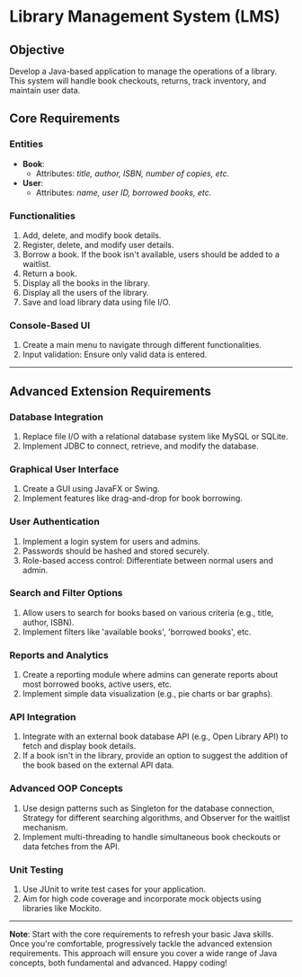 # Library Management System (LMS)

## Objective
Develop a Java-based application to manage the operations of a library. This system will handle book checkouts, returns, track inventory, and maintain user data.

## Core Requirements

### Entities
- **Book**: 
  - Attributes: *title, author, ISBN, number of copies, etc.*
- **User**: 
  - Attributes: *name, user ID, borrowed books, etc.*

### Functionalities
1. Add, delete, and modify book details.
2. Register, delete, and modify user details.
3. Borrow a book. If the book isn't available, users should be added to a waitlist.
4. Return a book.
5. Display all the books in the library.
6. Display all the users of the library.
7. Save and load library data using file I/O.

### Console-Based UI
1. Create a main menu to navigate through different functionalities.
2. Input validation: Ensure only valid data is entered.

---

## Advanced Extension Requirements

### Database Integration
1. Replace file I/O with a relational database system like MySQL or SQLite.
2. Implement JDBC to connect, retrieve, and modify the database.

### Graphical User Interface
1. Create a GUI using JavaFX or Swing.
2. Implement features like drag-and-drop for book borrowing.

### User Authentication
1. Implement a login system for users and admins.
2. Passwords should be hashed and stored securely.
3. Role-based access control: Differentiate between normal users and admin.

### Search and Filter Options
1. Allow users to search for books based on various criteria (e.g., title, author, ISBN).
2. Implement filters like 'available books', 'borrowed books', etc.

### Reports and Analytics
1. Create a reporting module where admins can generate reports about most borrowed books, active users, etc.
2. Implement simple data visualization (e.g., pie charts or bar graphs).

### API Integration
1. Integrate with an external book database API (e.g., Open Library API) to fetch and display book details.
2. If a book isn't in the library, provide an option to suggest the addition of the book based on the external API data.

### Advanced OOP Concepts
1. Use design patterns such as Singleton for the database connection, Strategy for different searching algorithms, and Observer for the waitlist mechanism.
2. Implement multi-threading to handle simultaneous book checkouts or data fetches from the API.

### Unit Testing
1. Use JUnit to write test cases for your application.
2. Aim for high code coverage and incorporate mock objects using libraries like Mockito.

---

**Note**: Start with the core requirements to refresh your basic Java skills. Once you're comfortable, progressively tackle the advanced extension requirements. This approach will ensure you cover a wide range of Java concepts, both fundamental and advanced. Happy coding!
